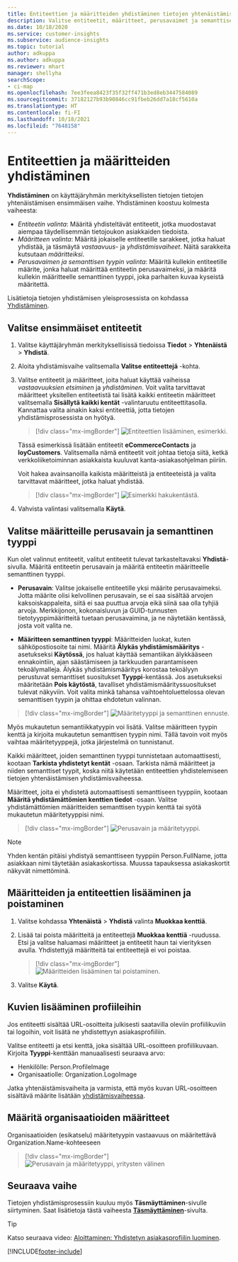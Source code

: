 ```yaml
---
title: Entiteettien ja määritteiden yhdistäminen tietojen yhtenäistämistä varten
description: Valitse entiteetit, määritteet, perusavaimet ja semanttiset tyypit, joiden avulla tiedot voidaan yhdistää yhtenäiseen asiakasprofiiliin.
ms.date: 10/18/2020
ms.service: customer-insights
ms.subservice: audience-insights
ms.topic: tutorial
author: adkuppa
ms.author: adkuppa
ms.reviewer: mhart
manager: shellyha
searchScope:
- ci-map
ms.openlocfilehash: 7ee3feea8423f35f32ff471b3ed8eb3447584089
ms.sourcegitcommit: 37182127b93b90846cc91fbeb26dd7a18cf5610a
ms.translationtype: HT
ms.contentlocale: fi-FI
ms.lasthandoff: 10/18/2021
ms.locfileid: "7648158"
---
```

# <a name="map-entities-and-attributes"></a>Entiteettien ja määritteiden yhdistäminen

**Yhdistäminen** on käyttäjäryhmän merkityksellisten tietojen tietojen yhtenäistämisen ensimmäisen vaihe. Yhdistäminen koostuu kolmesta vaiheesta:

- *Entiteetin valinta*: Määritä yhdisteltävät entiteetit, jotka muodostavat aiempaa täydellisemmän tietojoukon asiakkaiden tiedoista.
- *Määritteen valinta*: Määritä jokaiselle entiteetille sarakkeet, jotka haluat yhdistää, ja täsmäytä *vastaavuus*- ja *yhdistämisvaiheet*. Näitä sarakkeita kutsutaan *määritteiksi*.
- *Perusavaimen ja semanttisen tyypin valinta*: Määritä kullekin entiteetille määrite, jonka haluat määrittää entiteetin perusavaimeksi, ja määritä kullekin määritteelle semanttinen tyyppi, joka parhaiten kuvaa kyseistä määritettä.

Lisätietoja tietojen yhdistämisen yleisprosessista on kohdassa [Yhdistäminen](data-unification.md).

## <a name="select-the-first-entities"></a>Valitse ensimmäiset entiteetit

1. Valitse käyttäjäryhmän merkityksellisissä tiedoissa **Tiedot** > **Yhtenäistä** > **Yhdistä**.

2. Aloita yhdistämisvaihe valitsemalla **Valitse entiteettejä** -kohta.

3. Valitse entiteetit ja määritteet, joita haluat käyttää vaiheissa *vastaavuuksien etsiminen* ja *yhdistäminen*. Voit valita tarvittavat määritteet yksitellen entiteetistä tai lisätä kaikki entiteetin määritteet valitsemalla **Sisällytä kaikki kentät** -valintaruutu entiteettitasolla. Kannattaa valita ainakin kaksi entiteettiä, jotta tietojen yhdistämisprosessista on hyötyä.

   > [!div class="mx-imgBorder"]
   > ![Entiteettien lisääminen, esimerkki.](media/data-manager-configure-map-add-entities-example.png "Entiteettien lisääminen, esimerkki")

   Tässä esimerkissä lisätään entiteetit **eCommerceContacts** ja **loyCustomers**. Valitsemalla nämä entiteetit voit johtaa tietoja siitä, ketkä verkkoliiketoiminnan asiakkaista kuuluvat kanta-asiakasohjelman piiriin.
   
   Voit hakea avainsanoilla kaikista määritteistä ja entiteeteistä ja valita tarvittavat määritteet, jotka haluat yhdistää.
   
     > [!div class="mx-imgBorder"]
   > ![Esimerkki hakukentästä.](media/data-manager-configure-map-search-fields-example.png "Esimerkki hakukentästä")

4. Vahvista valintasi valitsemalla **Käytä**.

## <a name="select-primary-key-and-semantic-type-for-attributes"></a>Valitse määritteille perusavain ja semanttinen tyyppi

Kun olet valinnut entiteetit, valitut entiteetit tulevat tarkasteltavaksi **Yhdistä**-sivulla. Määritä entiteetin perusavain ja määritä entiteetin määritteelle semanttinen tyyppi.

- **Perusavain**: Valitse jokaiselle entiteetille yksi määrite perusavaimeksi. Jotta määrite olisi kelvollinen perusavain, se ei saa sisältää arvojen kaksoiskappaleita, siitä ei saa puuttua arvoja eikä siinä saa olla tyhjiä arvoja. Merkkijonon, kokonaisluvun ja GUID-tunnusten tietotyyppimääritteitä tuetaan perusavaimina, ja ne näytetään kentässä, josta voit valita ne.

- **Määritteen semanttinen tyyppi**: Määritteiden luokat, kuten sähköpostiosoite tai nimi. Määritä **Älykäs yhdistämismääritys** -asetukseksi **Käytössä**, jos haluat käyttää semantiikan älykkääseen ennakointiin, ajan säästämiseen ja tarkkuuden parantamiseen tekoälymalleja. Älykäs yhdistämismääritys korostaa tekoälyyn perustuvat semanttiset suositukset **Tyyppi**-kentässä. Jos asetukseksi määritetään **Pois käytöstä**, tavalliset yhdistämismäärityssuositukset tulevat näkyviin. Voit valita minkä tahansa vaihtoehtoluettelossa olevan semanttisen tyypin ja ohittaa ehdotetun valinnan.

> [!div class="mx-imgBorder"]
> ![Määritetyyppi ja semanttinen ennuste.](media/data-manager-configure-map-add-attributes-semantic-prediction.png "Määritetyyppi ja semanttinen ennuste")

Myös mukautetun semantiikkatyypin voi lisätä. Valitse määritteen tyypin kenttä ja kirjoita mukautetun semanttisen tyypin nimi. Tällä tavoin voit myös vaihtaa määritetyyppejä, jotka järjestelmä on tunnistanut.

Kaikki määritteet, joiden semanttinen tyyppi tunnistetaan automaattisesti, kootaan **Tarkista yhdistetyt kentät** -osaan. Tarkista nämä määritteet ja niiden semanttiset tyypit, koska niitä käytetään entiteettien yhdistelemiseen tietojen yhtenäistämisen yhdistämisvaiheessa.

Määritteet, joita ei yhdistetä automaattisesti semanttiseen tyyppiin, kootaan **Määritä yhdistämättömien kenttien tiedot** -osaan. Valitse yhdistämättömien määritteiden semanttisen tyypin kenttä tai syötä mukautetun määritetyyppisi nimi.

> [!div class="mx-imgBorder"]
> ![Perusavain ja määritetyyppi.](media/data-manager-configure-map-add-attributes.png "Perusavain ja määritetyyppi")

> [!NOTE]
> Yhden kentän pitäisi yhdistyä semanttiseen tyyppiin Person.FullName, jotta asiakkaan nimi täytetään asiakaskortissa. Muussa tapauksessa asiakaskortit näkyvät nimettöminä. 

## <a name="add-and-remove-attributes-and-entities"></a>Määritteiden ja entiteettien lisääminen ja poistaminen

1. Valitse kohdassa **Yhtenäistä** > **Yhdistä** valinta **Muokkaa kenttiä**.

2. Lisää tai poista määritteitä ja entiteettejä **Muokkaa kenttiä** -ruudussa. Etsi ja valitse haluamasi määritteet ja entiteetit haun tai vierityksen avulla. Yhdistettyjä määritteitä tai entiteettejä ei voi poistaa.

   > [!div class="mx-imgBorder"]
   > ![Määritteiden lisääminen tai poistaminen.](media/configure-data-map-edit.png "Määritteiden lisääminen tai poistaminen")

3. Valitse **Käytä**.

## <a name="add-images-to-profiles"></a>Kuvien lisääminen profiileihin

Jos entiteetti sisältää URL-osoitteita julkisesti saatavilla oleviin profiilikuviin tai logoihin, voit lisätä ne yhdistettyyn asiakasprofiiliin.

Valitse entiteetti ja etsi kenttä, joka sisältää URL-osoitteen profiilikuvaan. Kirjoita **Tyyppi**-kenttään manuaalisesti seuraava arvo: 
- Henkilölle: Person.ProfileImage
- Organisaatiolle: Organization.LogoImage

Jatka yhtenäistämisvaiheita ja varmista, että myös kuvan URL-osoitteen sisältävä määrite lisätään [yhdistämisvaiheessa](merge-entities.md).

## <a name="set-attributes-for-organizations"></a>Määritä organisaatioiden määritteet

Organisaatioiden (esikatselu) määritetyypin vastaavuus on määritettävä Organization.Name-kohteeseen
> [!div class="mx-imgBorder"]
> ![Perusavain ja määritetyyppi, yritysten välinen](media/configure-data-map-edit-b2b.png "Perusavain ja määritetyyppi, yritysten välinen")

## <a name="next-step"></a>Seuraava vaihe

Tietojen yhdistämisprosessiin kuuluu myös **Täsmäyttäminen**-sivulle siirtyminen. Saat lisätietoja tästä vaiheesta [**Täsmäyttäminen**](match-entities.md)-sivulta.

> [!TIP]
> Katso seuraava video: [Aloittaminen: Yhdistetyn asiakasprofiilin luominen](https://youtu.be/oBfGEhucAxs).


[!INCLUDE[footer-include](../includes/footer-banner.md)]